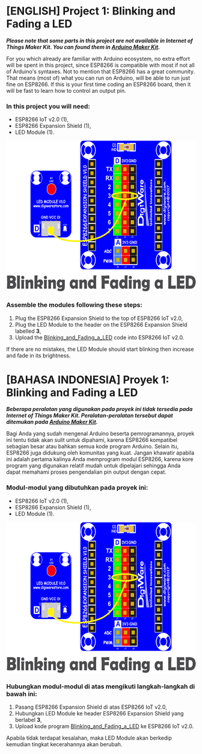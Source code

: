 # [ENGLISH] Project 1: Blinking and Fading a LED
***Please note that some parts in this project are not available in Internet of Things Maker Kit. You can found them in [Arduino Maker Kit](https://github.com/userdw/Arduino_Maker_Kit).***

For you which already are familiar with Arduino ecosystem, no extra effort will be spent in this project, since ESP8266 is compatible with most if not all of Arduino's syntaxes. Not to mention that ESP8266 has a great community. That means (most of) what you can run on Arduino, will be able to run just fine on ESP8266. If this is your first time coding an ESP8266 board, then it will be fast to learn how to control an output pin.

### In this project you will need:
* ESP8266 IoT v2.0 (1),
* ESP8266 Expansion Shield (1),
* LED Module (1).

<img src="/images/01_blinking_and_fading_led.png" height="400">

### Assemble the modules following these steps:
1. Plug the ESP8266 Expansion Shield to the top of ESP8266 IoT v2.0,
2. Plug the LED Module to the header on the ESP8266 Expansion Shield labelled **3**,
3. Upload the [Blinking_and_Fading_a_LED](/01_Blinking_and_Fading_a_LED/Blinking_and_Fading_a_LED) code into ESP8266 IoT v2.0.

If there are no mistakes, the LED Module should start blinking then increase and fade in its brightness.

# [BAHASA INDONESIA] Proyek 1: Blinking and Fading a LED
***Beberapa peralatan yang digunakan pada proyek ini tidak tersedia pada Internet of Things Maker Kit. Peralatan-peralatan tersebut dapat ditemukan pada [Arduino Maker Kit](https://github.com/userdw/Arduino_Maker_Kit).***

Bagi Anda yang sudah mengenal Arduino beserta pemrogramannya, proyek ini tentu tidak akan sulit untuk dipahami, karena ESP8266 kompatibel sebagian besar atau bahkan semua kode program Arduino. Selain itu, ESP8266 juga didukung oleh komunitas yang kuat. Jangan khawatir apabila ini adalah pertama kalinya Anda memprogram modul ESP8266, karena kore program yang digunakan relatif mudah untuk dipelajari sehingga Anda dapat memahami proses pengendalian pin output dengan cepat.

### Modul-modul yang dibutuhkan pada proyek ini:
* ESP8266 IoT v2.0 (1),
* ESP8266 Expansion Shield (1),
* LED Module (1).

<img src="/images/01_blinking_and_fading_led.png" height="400">

### Hubungkan modul-modul di atas mengikuti langkah-langkah di bawah ini:
1. Pasang ESP8266 Expansion Shield di atas ESP8266 IoT v2.0,
2. Hubungkan LED Module ke header ESP8266 Expansion Shield yang berlabel **3**,
3. Upload kode program [Blinking_and_Fading_a_LED](/01_Blinking_and_Fading_a_LED/Blinking_and_Fading_a_LED) ke ESP8266 IoT v2.0.

Apabila tidak terdapat kesalahan, maka LED Module akan berkedip kemudian tingkat kecerahannya akan berubah.
